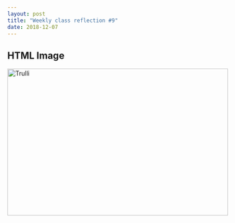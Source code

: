 ```yaml
---
layout: post
title: "Weekly class reflection #9"
date: 2018-12-07
---
```


<!DOCTYPE html>
<html>
<body>

<h2>HTML Image</h2>
<img src="https://upload.wikimedia.org/wikipedia/en/thumb/4/4c/Flag_of_Sweden.svg/1200px-Flag_of_Sweden.svg.png" alt="Trulli" width="500" height="333">

</body>
</html>
